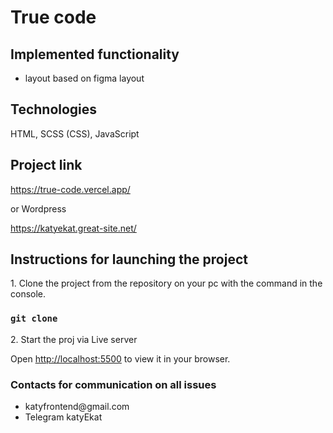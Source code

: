 # True code

## Implemented functionality

<ul>
    <li>layout based on figma layout</li>
</ul>

## Technologies

HTML, SCSS (CSS), JavaScript

## Project link

https://true-code.vercel.app/

or Wordpress

https://katyekat.great-site.net/

## Instructions for launching the project

<p>1. Clone the project from the repository on your pc with the command in the console.</p>

### `git clone`

<p>2. Start the proj via Live server</p>

Open [http://localhost:5500](http://localhost:5500) to view it in your browser.

### Contacts for communication on all issues

<ul>
    <li>katyfrontend@gmail.com</li>
    <li>Telegram katyEkat</li>
</ul>
